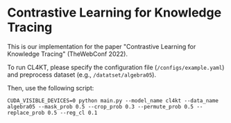 # Contrastive Learning for Knowledge Tracing
This is our implementation for the paper "Contrastive Learning for Knowledge Tracing" (TheWebConf 2022).

To run CL4KT, please specify the configuration file (`/configs/example.yaml`) and preprocess dataset (e.g., `/datatset/algebra05`).

Then, use the following script:

`CUDA_VISIBLE_DEVICES=0 python main.py --model_name cl4kt --data_name algebra05 --mask_prob 0.5 --crop_prob 0.3 --permute_prob 0.5 --replace_prob 0.5 --reg_cl 0.1`
